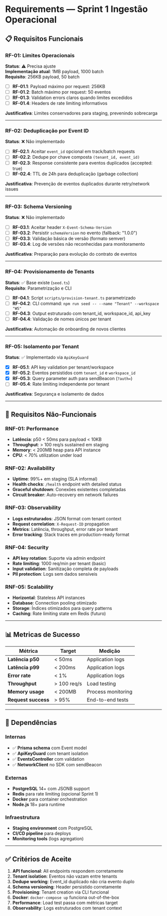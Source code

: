 # Requirements — Sprint 1 Ingestão Operacional

## 📋 Requisitos Funcionais

### RF-01: Limites Operacionais
**Status**: ⚠️ Precisa ajuste  
**Implementação atual**: 1MB payload, 1000 batch  
**Requisito**: 256KB payload, 50 batch  

- [ ] **RF-01.1**: Payload máximo por request: 256KB
- [ ] **RF-01.2**: Batch máximo por request: 50 eventos  
- [ ] **RF-01.3**: Validation errors claros quando limites excedidos
- [ ] **RF-01.4**: Headers de rate limiting informativos

**Justificativa**: Limites conservadores para staging, prevenindo sobrecarga

---

### RF-02: Deduplicação por Event ID  
**Status**: ❌ Não implementado  

- [ ] **RF-02.1**: Aceitar `event_id` opcional em track/batch requests
- [ ] **RF-02.2**: Dedupe por chave composta `(tenant_id, event_id)`
- [ ] **RF-02.3**: Response consistente para eventos duplicados (accepted: true)
- [ ] **RF-02.4**: TTL de 24h para deduplicação (garbage collection)

**Justificativa**: Prevenção de eventos duplicados durante retry/network issues

---

### RF-03: Schema Versioning
**Status**: ❌ Não implementado  

- [ ] **RF-03.1**: Aceitar header `X-Event-Schema-Version` 
- [ ] **RF-03.2**: Persistir `schemaVersion` no evento (fallback: "1.0.0")
- [ ] **RF-03.3**: Validação básica de versão (formato semver)
- [ ] **RF-03.4**: Log de versões não reconhecidas para monitoramento

**Justificativa**: Preparação para evolução do contrato de eventos

---

### RF-04: Provisionamento de Tenants
**Status**: ✅ Base existe (`seed.ts`)  
**Requisito**: Parametrização e CLI  

- [ ] **RF-04.1**: Script `scripts/provision-tenant.ts` parametrizado
- [ ] **RF-04.2**: CLI command: `npm run seed -- --name "Tenant" --workspace "WS"`  
- [ ] **RF-04.3**: Output estruturado com tenant_id, workspace_id, api_key
- [ ] **RF-04.4**: Validação de nomes únicos per tenant

**Justificativa**: Automação de onboarding de novos clientes

---

### RF-05: Isolamento por Tenant
**Status**: ✅ Implementado via `ApiKeyGuard`  

- [x] **RF-05.1**: API key validation per tenant/workspace
- [x] **RF-05.2**: Eventos persistidos com `tenant_id` e `workspace_id`  
- [x] **RF-05.3**: Query parameter auth para sendBeacon (`?auth=`)
- [ ] **RF-05.4**: Rate limiting independente por tenant

**Justificativa**: Segurança e isolamento de dados

---

## 🔧 Requisitos Não-Funcionais

### RNF-01: Performance
- **Latência**: p50 < 50ms para payload < 10KB
- **Throughput**: > 100 req/s sustained em staging  
- **Memory**: < 200MB heap para API instance
- **CPU**: < 70% utilization under load

### RNF-02: Availability  
- **Uptime**: 99%+ em staging (SLA informal)
- **Health checks**: `/health` endpoint with detailed status
- **Graceful shutdown**: Conexões existentes completadas
- **Circuit breaker**: Auto-recovery em network failures

### RNF-03: Observability
- **Logs estruturados**: JSON format com tenant context
- **Request correlation**: `X-Request-ID` propagation  
- **Metrics**: Latência, throughput, error rate por tenant
- **Error tracking**: Stack traces em production-ready format

### RNF-04: Security
- **API key rotation**: Suporte via admin endpoint
- **Rate limiting**: 1000 req/min per tenant (basic)  
- **Input validation**: Sanitização completa de payloads
- **PII protection**: Logs sem dados sensíveis

### RNF-05: Scalability  
- **Horizontal**: Stateless API instances
- **Database**: Connection pooling otimizado
- **Storage**: Índices otimizados para query patterns
- **Caching**: Rate limiting state em Redis (futuro)

---

## 📊 Metricas de Sucesso

| Métrica | Target | Medição |
|---------|---------|---------|
| **Latência p50** | < 50ms | Application logs |
| **Latência p99** | < 200ms | Application logs | 
| **Error rate** | < 1% | Application logs |
| **Throughput** | > 100 req/s | Load testing |
| **Memory usage** | < 200MB | Process monitoring |
| **Request success** | > 95% | End-to-end tests |

---

## 🔄 Dependências

### Internas
- ✅ **Prisma schema** com Event model
- ✅ **ApiKeyGuard** com tenant isolation  
- ✅ **EventsController** com validation
- ✅ **NetworkClient** no SDK com sendBeacon

### Externas  
- **PostgreSQL** 14+ com JSONB support
- **Redis** para rate limiting (opcional Sprint 1)
- **Docker** para container orchestration
- **Node.js** 18+ para runtime

### Infraestrutura
- **Staging environment** com PostgreSQL
- **CI/CD pipeline** para deploys
- **Monitoring tools** (logs agregation)

---

## ✅ Critérios de Aceite

1. **API funcional**: All endpoints respondem corretamente
2. **Tenant isolation**: Eventos não vazam entre tenants  
3. **Dedupe working**: Event_id duplicado não cria evento duplo
4. **Schema versioning**: Header persistido corretamente
5. **Provisioning**: Tenant creation via CLI funcional
6. **Docker**: `docker-compose up` funciona out-of-the-box
7. **Performance**: Load test passa com métricas target
8. **Observability**: Logs estruturados com tenant context
